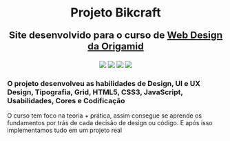 <div align="center">
    <h1 style="border: none; !important">
        Projeto Bikcraft
        <p style="font-size: 22px;">Site desenvolvido para o curso de <a href="https://www.origamid.com/curso/web-design-completo/">Web Design da Origamid</a></p>
    </h1>
    <img src="https://img.shields.io/github/languages/top/henriquemalikovski/bikcraft?style=for-the-badge">
    <img src="https://img.shields.io/badge/-html-E34F26?logo=HTML5&logoColor=white&style=for-the-badge">
    <img src="https://img.shields.io/badge/-css-1572B6?logo=CSS3&logoColor=white&style=for-the-badge">
    <img src="https://img.shields.io/badge/-javascript-F7DF1E?logo=javascript&logoColor=white&style=for-the-badge">
</div>


### **O projeto desenvolveu as habilidades de Design, UI e UX Design, Tipografia, Grid, HTML5, CSS3, JavaScript, Usabilidades, Cores e Codificação**

O curso tem foco na teoria + prática, assim consegue se aprende os fundamentos por trás de cada decisão de design ou código. E após isso implementamos tudo em um projeto real
